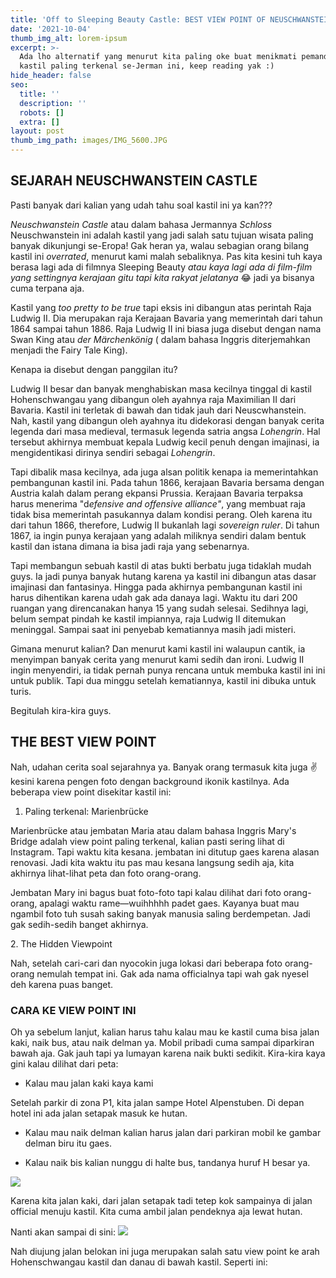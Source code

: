 ```yaml
---
title: 'Off to Sleeping Beauty Castle: BEST VIEW POINT OF NEUSCHWANSTEIN'
date: '2021-10-04'
thumb_img_alt: lorem-ipsum
excerpt: >-
  Ada lho alternatif yang menurut kita paling oke buat menikmati pemandangan
  kastil paling terkenal se-Jerman ini, keep reading yak :) 
hide_header: false
seo:
  title: ''
  description: ''
  robots: []
  extra: []
layout: post
thumb_img_path: images/IMG_5600.JPG
---
```

## SEJARAH NEUSCHWANSTEIN CASTLE

Pasti banyak dari kalian yang udah tahu soal kastil ini ya kan???

*Neuschwanstein Castle* atau dalam bahasa Jermannya *Schloss* Neuschwanstein ini adalah kastil yang jadi salah satu tujuan wisata paling banyak dikunjungi se-Eropa! Gak heran ya, walau sebagian orang bilang kastil ini *overrated*, menurut kami malah sebaliknya. Pas kita kesini tuh kaya berasa lagi ada di filmnya Sleeping Beauty *atau kaya lagi ada di film-film yang settingnya kerajaan gitu tapi kita rakyat jelatanya* 😂 jadi ya bisanya cuma terpana aja.

Kastil yang *too pretty to be true* tapi eksis ini dibangun atas perintah Raja Ludwig II. Dia merupakan raja Kerajaan Bavaria yang memerintah dari tahun 1864 sampai tahun 1886. Raja Ludwig II ini biasa juga disebut dengan nama Swan King atau *der Märchenkönig* ( dalam bahasa Inggris diterjemahkan menjadi the Fairy Tale King).

Kenapa ia disebut dengan panggilan itu?

Ludwig II besar dan banyak menghabiskan masa kecilnya tinggal di kastil Hohenschwangau yang dibangun oleh ayahnya raja Maximilian II dari Bavaria. Kastil ini terletak di bawah dan tidak jauh dari Neuscwhanstein. Nah, kastil yang dibangun oleh ayahnya itu didekorasi dengan banyak cerita legenda dari masa medieval, termasuk legenda satria angsa *Lohengrin*. Hal tersebut akhirnya membuat kepala Ludwig kecil penuh dengan imajinasi, ia mengidentikasi dirinya sendiri sebagai *Lohengrin*.

Tapi dibalik masa kecilnya, ada juga alsan politik kenapa ia memerintahkan pembangunan kastil ini. Pada tahun 1866, kerajaan Bavaria bersama dengan Austria kalah dalam perang ekpansi Prussia. Kerajaan Bavaria terpaksa harus menerima "d*efensive and offensive
alliance"*, yang membuat raja tidak bisa memerintah pasukannya dalam kondisi perang. Oleh karena itu dari tahun 1866, therefore, Ludwig II
bukanlah lagi *sovereign ruler*. Di tahun 1867, ia ingin punya kerajaan yang adalah miliknya sendiri dalam bentuk kastil dan istana dimana ia bisa jadi raja yang sebenarnya.

Tapi membangun sebuah kastil di atas bukti berbatu juga tidaklah mudah guys. Ia jadi punya banyak hutang karena ya kastil ini dibangun atas dasar imajinasi dan fantasinya. Hingga pada akhirnya pembangunan kastil ini harus dihentikan karena udah gak ada danaya lagi. Waktu itu dari 200 ruangan yang direncanakan hanya 15 yang sudah selesai. Sedihnya lagi, belum sempat pindah ke kastil impiannya, raja Ludwig II ditemukan meninggal. Sampai saat ini penyebab kematiannya masih jadi  misteri.

Gimana menurut kalian? Dan menurut kami kastil ini walaupun cantik, ia menyimpan banyak cerita yang menurut kami sedih dan ironi. Ludwig II ingin menyendiri, ia tidak pernah punya rencana untuk membuka kastil ini ini untuk publik. Tapi dua minggu setelah kematiannya, kastil ini dibuka untuk turis.

Begitulah kira-kira guys.

## THE BEST VIEW POINT

Nah, udahan cerita soal sejarahnya ya. Banyak orang termasuk kita juga ✌️ kesini karena pengen foto dengan background ikonik kastilnya. Ada beberapa view point disekitar kastil ini:

1.  Paling terkenal: Marienbrücke

Marienbrücke atau jembatan Maria atau dalam bahasa Inggris Mary's Bridge adalah view point paling terkenal, kalian pasti sering lihat di Instagram. Tapi waktu kita kesana. jembatan ini ditutup gaes karena alasan renovasi. Jadi kita waktu itu pas mau kesana langsung sedih aja, kita akhirnya lihat-lihat peta dan foto orang-orang.

Jembatan Mary ini bagus buat foto-foto tapi kalau dilihat dari foto orang-orang, apalagi waktu rame—wuihhhhh padet gaes. Kayanya buat mau ngambil foto tuh susah saking banyak manusia saling berdempetan. Jadi gak sedih-sedih banget akhirnya.

2\. The Hidden Viewpoint

Nah, setelah cari-cari dan nyocokin juga lokasi dari beberapa foto orang-orang nemulah tempat ini. Gak ada nama officialnya tapi wah gak nyesel deh karena puas banget.

### CARA KE VIEW POINT INI

Oh ya sebelum lanjut, kalian harus tahu kalau mau ke kastil cuma bisa jalan kaki, naik bus, atau naik delman ya. Mobil pribadi cuma sampai diparkiran bawah aja. Gak jauh tapi ya lumayan karena naik bukti sedikit. Kira-kira kaya gini kalau dilihat dari peta:

*   Kalau mau jalan kaki kaya kami

Setelah parkir di zona P1, kita jalan sampe Hotel Alpenstuben. Di depan hotel ini ada jalan setapak masuk ke hutan. 

*   Kalau mau naik delman kalian harus jalan dari parkiran mobil ke gambar delman biru itu gaes.

*   Kalau naik bis kalian nunggu di halte bus, tandanya huruf H besar ya.

![](https://i.lensdump.com/i/g6LOx3.webp?open=true)

Karena kita jalan kaki, dari jalan setapak tadi tetep kok sampainya di jalan official menuju kastil. Kita cuma ambil jalan pendeknya aja lewat hutan.

Nanti akan sampai di sini:
![](https://i.lensdump.com/i/g6LCCo.jpg?open=true)

Nah diujung jalan belokan ini juga merupakan salah satu view point ke arah Hohenschwangau kastil dan danau di bawah kastil. Seperti ini:
